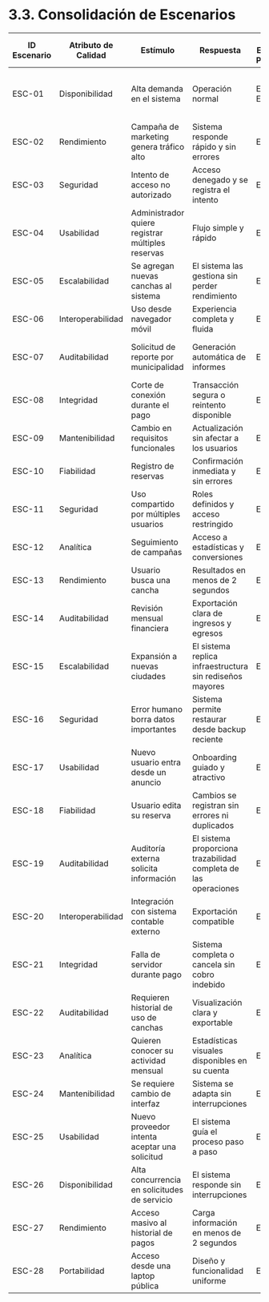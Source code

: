 # 3.3. Consolidación de Escenarios

| ID Escenario | Atributo de Calidad | Estímulo                              | Respuesta                                    | ID Escenario Preliminar | Sustento               | Comentarios                             |
|--------------|---------------------|-------------------------------------|----------------------------------------------|------------------------|-----------------------|----------------------------------------|
| ESC-01       | Disponibilidad      | Alta demanda en el sistema           | Operación normal                             | ESCP-01, ESCP-13        | Repetido              | Fundamental para mantener servicio activo |
| ESC-02       | Rendimiento         | Campaña de marketing genera tráfico alto | Sistema responde rápido y sin errores         | ESCP-02                | Optimiza rendimiento   | Importante para conversiones y marketing |
| ESC-03       | Seguridad           | Intento de acceso no autorizado      | Acceso denegado y se registra el intento    | ESCP-03                | Control de accesos     | Protección de datos sensibles          |
| ESC-04       | Usabilidad          | Administrador quiere registrar múltiples reservas | Flujo simple y rápido                         | ESCP-04                | Mejora de experiencia  | Mejora eficiencia operativa             |
| ESC-05       | Escalabilidad       | Se agregan nuevas canchas al sistema | El sistema las gestiona sin perder rendimiento | ESCP-05                | Apoya crecimiento      | Soporta crecimiento sin degradación    |
| ESC-06       | Interoperabilidad   | Uso desde navegador móvil            | Experiencia completa y fluida                | ESCP-06                | Independencia de plataforma | Fundamental para usuarios móviles     |
| ESC-07       | Auditabilidad       | Solicitud de reporte por municipalidad | Generación automática de informes             | ESCP-08                | Incrementa confianza   | Aumenta la confianza del sector público |
| ESC-08       | Integridad          | Corte de conexión durante el pago   | Transacción segura o reintento disponible    | ESCP-09                | Incrementa confianza   | Evita pérdidas o cobros erróneos       |
| ESC-09       | Mantenibilidad      | Cambio en requisitos funcionales    | Actualización sin afectar a los usuarios     | ESCP-10                | Facilita mantenimiento | Facilita la evolución del producto      |
| ESC-10       | Fiabilidad          | Registro de reservas                 | Confirmación inmediata y sin errores         | ESCP-11                | Incrementa confianza   | Clave para la confianza de propietarios |
| ESC-11       | Seguridad           | Uso compartido por múltiples usuarios | Roles definidos y acceso restringido          | ESCP-12                | Control de accesos     | Control de accesos por rol mejora la seguridad |
| ESC-12       | Analítica           | Seguimiento de campañas             | Acceso a estadísticas y conversiones         | ESCP-14                | Mejora de experiencia  | Soporta decisiones de marketing         |
| ESC-13       | Rendimiento         | Usuario busca una cancha            | Resultados en menos de 2 segundos             | ESCP-15                | Optimiza rendimiento   | Mejora experiencia de usuario           |
| ESC-14       | Auditabilidad       | Revisión mensual financiera         | Exportación clara de ingresos y egresos      | ESCP-16                | Incrementa confianza   | Soporte a la gestión contable del CFO  |
| ESC-15       | Escalabilidad       | Expansión a nuevas ciudades         | El sistema replica infraestructura sin rediseños mayores | ESCP-17                | Apoya crecimiento      | Apoya el crecimiento estratégico        |
| ESC-16       | Seguridad           | Error humano borra datos importantes | Sistema permite restaurar desde backup reciente | ESCP-18                | Incrementa confianza   | Reduce riesgos operativos               |
| ESC-17       | Usabilidad          | Nuevo usuario entra desde un anuncio | Onboarding guiado y atractivo                 | ESCP-19                | Mejora de experiencia  | Aumenta tasa de conversión               |
| ESC-18       | Fiabilidad          | Usuario edita su reserva            | Cambios se registran sin errores ni duplicados | ESCP-20                | Incrementa confianza   | Mejora la percepción de control y calidad |
| ESC-19       | Auditabilidad       | Auditoría externa solicita información | El sistema proporciona trazabilidad completa de las operaciones | ESCP-21                | Incrementa confianza   | Mejora transparencia                    |
| ESC-20       | Interoperabilidad   | Integración con sistema contable externo | Exportación compatible                        | ESCP-27                | Independencia de plataforma | Facilita conexión con otros sistemas   |
| ESC-21       | Integridad          | Falla de servidor durante pago      | Sistema completa o cancela sin cobro indebido | ESCP-22                | Incrementa confianza   | Minimiza conflictos con clientes        |
| ESC-22       | Auditabilidad       | Requieren historial de uso de canchas | Visualización clara y exportable             | ESCP-23                | Incrementa confianza   | Apoya el control interno                 |
| ESC-23       | Analítica           | Quieren conocer su actividad mensual | Estadísticas visuales disponibles en su cuenta | ESCP-24                | Mejora de experiencia  | Incentiva uso recurrente                 |
| ESC-24       | Mantenibilidad      | Se requiere cambio de interfaz      | Sistema se adapta sin interrupciones          | ESCP-25                | Facilita mantenimiento | Reduce impacto del rediseño             |
| ESC-25       | Usabilidad          | Nuevo proveedor intenta aceptar una solicitud | El sistema guía el proceso paso a paso        | ESCP-26                | Mejora de experiencia  | Mejora la adopción entre proveedores    |
| ESC-26       | Disponibilidad      | Alta concurrencia en solicitudes de servicio | El sistema responde sin interrupciones         | ESCP-29                | Repetido              | Requiere arquitectura resiliente        |
| ESC-27       | Rendimiento         | Acceso masivo al historial de pagos | Carga información en menos de 2 segundos      | ESCP-28                | Optimiza rendimiento   | Mantiene fluidez en consultas            |
| ESC-28       | Portabilidad        | Acceso desde una laptop pública     | Diseño y funcionalidad uniforme                | ESCP-30                | Independencia de plataforma | Asegura consistencia entre dispositivos |
